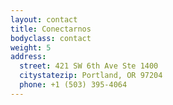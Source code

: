 ```yaml
---
layout: contact 
title: Conectarnos
bodyclass: contact
weight: 5
address:
  street: 421 SW 6th Ave Ste 1400
  citystatezip: Portland, OR 97204
  phone: +1 (503) 395-4064
---
```

